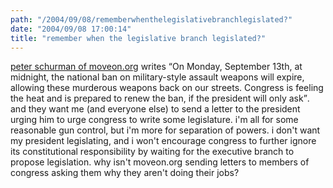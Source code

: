 ```yaml
---
path: "/2004/09/08/rememberwhenthelegislativebranchlegislated?" 
date: "2004/09/08 17:00:14" 
title: "remember when the legislative branch legislated?" 
---
```

<a href="http://www.moveon.org/news/savetheban.html">peter schurman of moveon.org</a> writes <q>On Monday, September 13th, at midnight, the national ban on military-style assault weapons will expire, allowing these murderous weapons back on our streets. Congress is feeling the heat and is prepared to renew the ban, if the president will only ask</q>. and they want me (and everyone else) to send a letter to the president urging him to urge congress to write some legislature. i'm all for some reasonable gun control, but i'm more for separation of powers. i don't want my president legislating, and i won't encourage congress to further ignore its constitutional responsibility by waiting for the executive branch to propose legislation. why isn't moveon.org sending letters to members of congress asking them why they aren't doing their jobs?